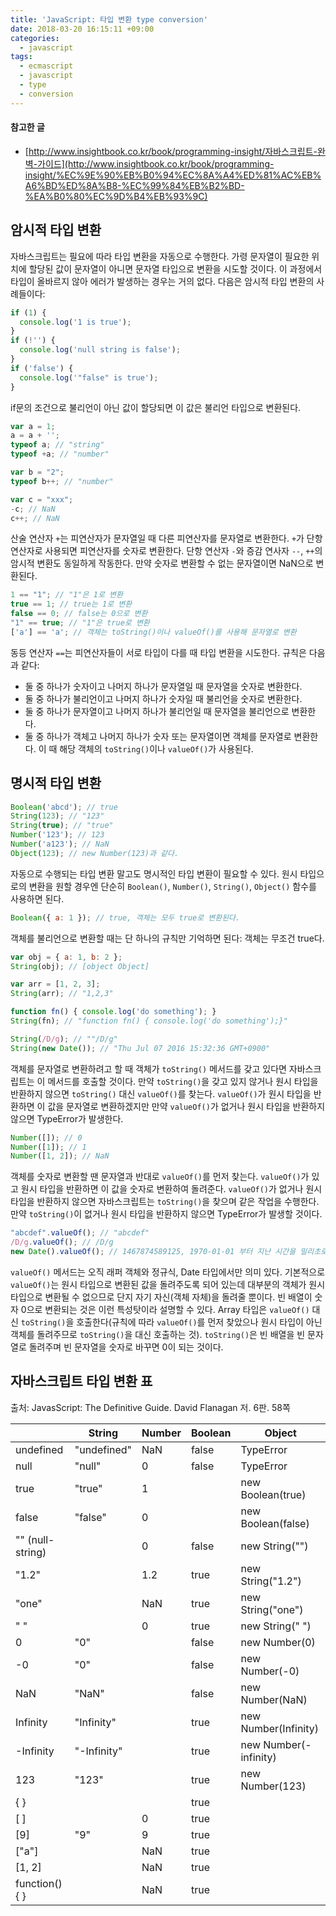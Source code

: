 ```yaml
---
title: 'JavaScript: 타입 변환 type conversion'
date: 2018-03-20 16:15:11 +09:00
categories:
  - javascript
tags:
  - ecmascript
  - javascript
  - type
  - conversion
---
```


#### 참고한 글
- [http://www.insightbook.co.kr/book/programming-insight/자바스크립트-완벽-가이드](http://www.insightbook.co.kr/book/programming-insight/%EC%9E%90%EB%B0%94%EC%8A%A4%ED%81%AC%EB%A6%BD%ED%8A%B8-%EC%99%84%EB%B2%BD-%EA%B0%80%EC%9D%B4%EB%93%9C)

## 암시적 타입 변환
자바스크립트는 필요에 따라 타입 변환을 자동으로 수행한다. 가령 문자열이 필요한 위치에 할당된 값이 문자열이 아니면 문자열 타입으로 변환을 시도할 것이다. 이 과정에서 타입이 올바르지 않아 에러가 발생하는 경우는 거의 없다. 다음은 암시적 타입 변환의 사례들이다:
```js
if (1) {
  console.log('1 is true');
}
if (!'') {
  console.log('null string is false');
}
if ('false') {
  console.log('"false" is true');
}
```
if문의 조건으로 불리언이 아닌 값이 할당되면 이 값은 불리언 타입으로 변환된다.
```js
var a = 1;
a = a + '';
typeof a; // "string"
typeof +a; // "number"

var b = "2";
typeof b++; // "number"

var c = "xxx";
-c; // NaN
c++; // NaN
```
산술 연산자 `+`는 피연산자가 문자열일 때 다른 피연산자를 문자열로 변환한다. `+`가 단항 연산자로 사용되면 피연산자를 숫자로 변환한다. 단항 연산자 `-`와 증감 연사자 `--`, `++`의 암시적 변환도 동일하게 작동한다. 만약 숫자로 변환할 수 없는 문자열이면 NaN으로 변환된다.
```js
1 == "1"; // "1"은 1로 변환
true == 1; // true는 1로 변환
false == 0; // false는 0으로 변환
"1" == true; // "1"은 true로 변환
['a'] == 'a'; // 객체는 toString()이나 valueOf()를 사용해 문자열로 변환
```
동등 연산자 `==`는 피연산자들이 서로 타입이 다를 때 타입 변환을 시도한다.
규칙은 다음과 같다:
- 둘 중 하나가 숫자이고 나머지 하나가 문자열일 때 문자열을 숫자로 변환한다.
- 둘 중 하나가 불리언이고 나머지 하나가 숫자일 때 불리언을 숫자로 변환한다.
- 둘 중 하나가 문자열이고 나머지 하나가 불리언일 때 문자열을 불리언으로 변환한다.
- 둘 중 하나가 객체고 나머지 하나가 숫자 또는 문자열이면 객체를 문자열로 변환한다. 이 때 해당 객체의 `toString()`이나 `valueOf()`가 사용된다.

## 명시적 타입 변환
```js
Boolean('abcd'); // true
String(123); // "123"
String(true); // "true"
Number('123'); // 123
Number('a123'); // NaN
Object(123); // new Number(123)과 같다.
```
자동으로 수행되는 타입 변환 말고도 명시적인 타입 변환이 필요할 수 있다. 원시 타입으로의 변환을 원할 경우엔 단순히 `Boolean()`, `Number()`, `String()`, `Object()` 함수를 사용하면 된다.
```js
Boolean({ a: 1 }); // true, 객체는 모두 true로 변환된다.
```
객체를 불리언으로 변환할 때는 단 하나의 규칙만 기억하면 된다: 객체는 무조건 true다.
```js
var obj = { a: 1, b: 2 };
String(obj); // [object Object]

var arr = [1, 2, 3];
String(arr); // "1,2,3"

function fn() { console.log('do something'); }
String(fn); // "function fn() { console.log('do something');}"

String(/D/g); // ""/D/g"
String(new Date()); // "Thu Jul 07 2016 15:32:36 GMT+0900"
```
객체를 문자열로 변환하려고 할 때 객체가 `toString()` 메서드를 갖고 있다면 자바스크립트는 이 메서드를 호출할 것이다. 만약 `toString()`을 갖고 있지 않거나 원시 타입을 반환하지 않으면 `toString()` 대신 `valueOf()`를 찾는다. `valueOf()`가 원시 타입을 반환하면 이 값을 문자열로 변환하겠지만 만약 `valueOf()`가 없거나 원시 타입을 반환하지 않으면 TypeError가 발생한다.
```js
Number([]); // 0
Number([1]); // 1
Number([1, 2]); // NaN
```
객체를 숫자로 변환할 땐 문자열과 반대로 `valueOf()`를 먼저 찾는다. `valueOf()`가 있고 원시 타입을 반환하면 이 값을 숫자로 변환하여 돌려준다. `valueOf()`가 없거나 원시 타입을 반환하지 않으면 자바스크립트는 `toString()`을 찾으며 같은 작업을 수행한다. 만약 `toString()`이 없거나 원시 타입을 반환하지 않으면 TypeError가 발생할 것이다.
```js
"abcdef".valueOf(); // "abcdef"
/D/g.valueOf(); // /D/g
new Date().valueOf(); // 1467874589125, 1970-01-01 부터 지난 시간을 밀리초로 표현한 값
```
`valueOf()` 메서드는 오직 래퍼 객체와 정규식, Date 타입에서만 의미 있다. 기본적으로 `valueOf()`는 원시 타입으로 변환된 값을 돌려주도록 되어 있는데 대부분의 객체가 원시 타입으로 변환될 수 없으므로 단지 자기 자신(객체 자체)을 돌려줄 뿐이다. 빈 배열이 숫자 0으로 변환되는 것은 이런 특성탓이라 설명할 수 있다.
Array 타입은 `valueOf()` 대신 `toString()`을 호출한다(규칙에 따라 `valueOf()`를 먼저 찾았으나 원시 타입이 아닌 객체를 돌려주므로 `toString()`을 대신 호출하는 것). `toString()`은 빈 배열을 빈 문자열로 돌려주며 빈 문자열을 숫자로 바꾸면 0이 되는 것이다.

## 자바스크립트 타입 변환 표
출처: JavasScript: The Definitive Guide. David Flanagan 저. 6판. 58쪽

|                  | String      | Number | Boolean | Object                 |
|------------------|-------------|--------|---------|------------------------|
| undefined        | "undefined" | NaN    | false   | TypeError              |
| null             | "null"      | 0      | false   | TypeError              |
| true             | "true"      | 1      |         | new Boolean(true)      |
| false            | "false"     | 0      |         | new Boolean(false)     |
| "" (null-string) |             | 0      | false   | new String("")         |
| "1.2"            |             | 1.2    | true    | new String("1.2")      |
| "one"            |             | NaN    | true    | new String("one")      |
| " "              |             | 0      | true    | new String(" ")        |
| 0                | "0"         |        | false   | new Number(0)          |
| -0               | "0"         |        | false   | new Number(-0)         |
| NaN              | "NaN"       |        | false   | new Number(NaN)        |
| Infinity         | "Infinity"  |        | true    | new Number(Infinity)   |
| -Infinity        | "-Infinity" |        | true    | new Number(-infinity)  |
| 123              | "123"       |        | true    | new Number(123)        |
| { }              |             |        | true    |                        |
| [ ]              |             | 0      | true    |                        |
| [9]              | "9"         | 9      | true    |                        |
| ["a"]            |             | NaN    | true    |                        |
| [1, 2]           |             | NaN    | true    |                        |
| function() { }   |             | NaN    | true    |                        |

